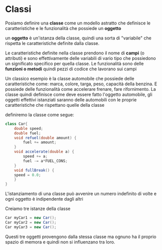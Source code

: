 ﻿# Classi

Posiamo definire una **classe** come un modello astratto che definisce le caratteristiche e le funzionalità che possiede un **oggetto**

un **oggetto** è un'istanza della classe, quindi una sorta di "variabile" che rispetta le caratteristiche definite dalla classe.

Le caratteristiche definite nella classe prendono il nome di **campi** (o attributi) e sono effettivamente delle variabili di vario tipo che possiedono un significato specifico per quella classe.
Le funzionalità sono delle **funzioni o metodi** quindi pezzi di codice che lavorano sui campi


Un classico esempio è la classe automobile che possiede delle caratteristiche come: marca, colore, targa, peso, capacità della benzina. E possiede delle funzionalità come accelerare frenare, fare rifornimento.
La classe quindi definisce come deve essere fatto l'oggetto automobile, gli oggetti effettivi istanziati saranno delle automobili con le proprie caratteristiche che rispettano quelle della classe

definiremo la classe come segue:

```java
class Car{
	double speed;
	double fuel;
	void refuel(double amount) {
		fuel += amount;
	}
	void accelerate(double a) {
		speed += a;
		fuel -= a*FUEL_CONS;
	}
	void fullBreak() {
	speed = 0.0;
	}
}
```

L'istanziamento di una classe può avvenire un numero indefinito di volte e ogni oggetto è indipendente dagli altri

Creiamo tre istanze della classe
```java
Car myCar1 = new Car();
Car myCar2 = new Car();
Car myCar3 = new Car();
```
Questi tre oggetti provengono dalla stessa classe ma ognuno ha il proprio spazio di memora e quindi non si influenzano tra loro.
